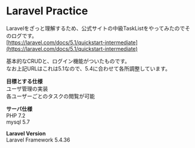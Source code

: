 # Laravel Practice

Laravelをざっと理解するため、公式サイトの中級TaskListをやってみたのでそのログです。  
[https://laravel.com/docs/5.1/quickstart-intermediate](https://laravel.com/docs/5.1/quickstart-intermediate)

基本的なCRUDと、ログイン機能がついたものです。  
なお上記URLはこれは5.1なので、5.4に合わせて各所調整しています。  


**目標とする仕様**  
ユーザ管理の実装  
各ユーザーごとのタスクの閲覧が可能  

**サーバ仕様**  
PHP 7.2  
mysql 5.7

**Laravel Version**  
Laravel Framework 5.4.36  
